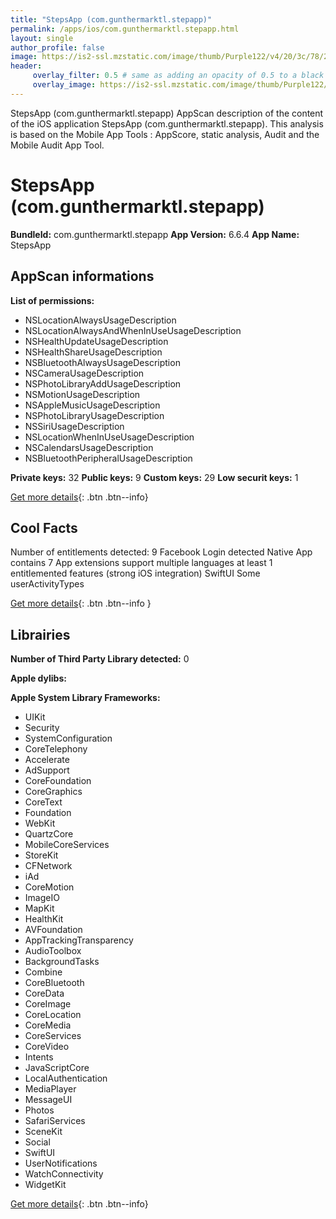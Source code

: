 ```yaml
---
title: "StepsApp (com.gunthermarktl.stepapp)"
permalink: /apps/ios/com.gunthermarktl.stepapp.html
layout: single
author_profile: false
image: https://is2-ssl.mzstatic.com/image/thumb/Purple122/v4/20/3c/78/203c78ed-9d97-70ec-878c-eb6590aa2e3a/AppIcon-0-0-1x_U007emarketing-0-5-0-P3-0-85-220.png/512x512bb.jpg
header: 
     overlay_filter: 0.5 # same as adding an opacity of 0.5 to a black background
     overlay_image: https://is2-ssl.mzstatic.com/image/thumb/Purple122/v4/20/3c/78/203c78ed-9d97-70ec-878c-eb6590aa2e3a/AppIcon-0-0-1x_U007emarketing-0-5-0-P3-0-85-220.png/512x512bb.jpg
---
```

StepsApp (com.gunthermarktl.stepapp) AppScan description of the content of the iOS application StepsApp (com.gunthermarktl.stepapp). This analysis is based on the Mobile App Tools : AppScore, static analysis, Audit and the Mobile Audit App Tool.

# StepsApp (com.gunthermarktl.stepapp)

**BundleId:** com.gunthermarktl.stepapp
**App Version:** 6.6.4
**App Name:** StepsApp


## AppScan informations 

**List of permissions:** 
- NSLocationAlwaysUsageDescription
- NSLocationAlwaysAndWhenInUseUsageDescription
- NSHealthUpdateUsageDescription
- NSHealthShareUsageDescription
- NSBluetoothAlwaysUsageDescription
- NSCameraUsageDescription
- NSPhotoLibraryAddUsageDescription
- NSMotionUsageDescription
- NSAppleMusicUsageDescription
- NSPhotoLibraryUsageDescription
- NSSiriUsageDescription
- NSLocationWhenInUseUsageDescription
- NSCalendarsUsageDescription
- NSBluetoothPeripheralUsageDescription
  
  
**Private keys:** 32
**Public keys:** 9
**Custom keys:** 29
**Low securit keys:** 1
  
[Get more details](/pricing.html){: .btn .btn--info}

## Cool Facts

Number of entitlements detected: 9
Facebook Login detected
Native App
contains 7 App extensions
support multiple languages
at least 1 entitlemented features (strong iOS integration)
SwiftUI
Some userActivityTypes
  
[Get more details](/pricing.html){: .btn .btn--info }

## Librairies 
**Number of Third Party Library detected:** 0


**Apple dylibs:**


**Apple System Library Frameworks:**
- UIKit
- Security
- SystemConfiguration
- CoreTelephony
- Accelerate
- AdSupport
- CoreFoundation
- CoreGraphics
- CoreText
- Foundation
- WebKit
- QuartzCore
- MobileCoreServices
- StoreKit
- CFNetwork
- iAd
- CoreMotion
- ImageIO
- MapKit
- HealthKit
- AVFoundation
- AppTrackingTransparency
- AudioToolbox
- BackgroundTasks
- Combine
- CoreBluetooth
- CoreData
- CoreImage
- CoreLocation
- CoreMedia
- CoreServices
- CoreVideo
- Intents
- JavaScriptCore
- LocalAuthentication
- MediaPlayer
- MessageUI
- Photos
- SafariServices
- SceneKit
- Social
- SwiftUI
- UserNotifications
- WatchConnectivity
- WidgetKit


  
[Get more details](/pricing.html){: .btn .btn--info}

